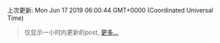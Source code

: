 
  
 上次更新: Mon Jun 17 2019 06:00:44 GMT+0000 (Coordinated Universal Time) 

 > 仅显示一小时内更新的post, [更多...](screenshots/)
  
